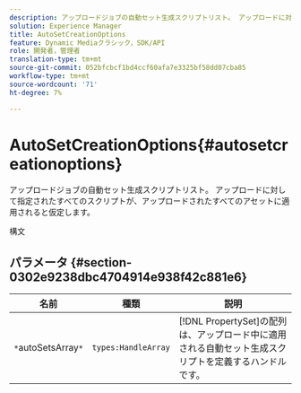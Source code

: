 ```yaml
---
description: アップロードジョブの自動セット生成スクリプトリスト。 アップロードに対して指定されたすべてのスクリプトが、アップロードされたすべてのアセットに適用されると仮定します。
solution: Experience Manager
title: AutoSetCreationOptions
feature: Dynamic Mediaクラシック，SDK/API
role: 開発者，管理者
translation-type: tm+mt
source-git-commit: 052bfcbcf1bd4ccf60afa7e3325bf58dd07cba85
workflow-type: tm+mt
source-wordcount: '71'
ht-degree: 7%

---
```



# AutoSetCreationOptions{#autosetcreationoptions}

アップロードジョブの自動セット生成スクリプトリスト。 アップロードに対して指定されたすべてのスクリプトが、アップロードされたすべてのアセットに適用されると仮定します。

構文

## パラメータ {#section-0302e9238dbc4704914e938f42c881e6}

| 名前 | 種類 | 説明 |
|---|---|---|
| `*`autoSetsArray`*` | `types:HandleArray` | [!DNL PropertySet]の配列は、アップロード中に適用される自動セット生成スクリプトを定義するハンドルです。 |

